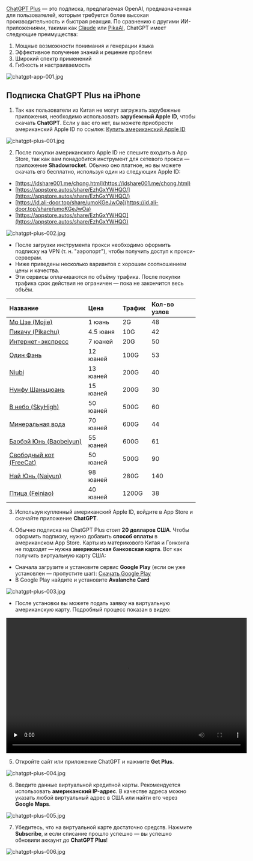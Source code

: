 [ChatGPT Plus](https://chatgpt.com) — это подписка, предлагаемая OpenAI, предназначенная для пользователей, которым требуется более высокая производительность и быстрая реакция. По сравнению с другими ИИ-приложениями, такими как [Claude](https://claude.ai/) или [PikaAI](https://pika.art/), ChatGPT имеет следующие преимущества:

1. Мощные возможности понимания и генерации языка
2. Эффективное получение знаний и решение проблем
3. Широкий спектр применений
4. Гибкость и настраиваемость

![chatgpt-app-001.jpg](https://chatgpt-apk.app/img/chatgpt-app-001.jpg)

## Подписка ChatGPT Plus на iPhone

1. Так как пользователи из Китая не могут загружать зарубежные приложения, необходимо использовать **зарубежный Apple ID**, чтобы скачать **ChatGPT**.
   Если у вас его нет, вы можете приобрести американский Apple ID по ссылке:
   [Купить американский Apple ID](https://appsir.shop/product/THPIpDr1RyVZ5w5l)

![chatgpt-plus-001.jpg](https://chatgpt-apk.app/img/chatgpt-plus-001.jpg)

2. После покупки американского Apple ID не спешите входить в App Store, так как вам понадобится инструмент для сетевого прокси — приложение **Shadowrocket**.
   Обычно оно платное, но вы можете скачать его бесплатно, используя один из следующих Apple ID:

* [https://idshare001.me/chong.html](https://idshare001.me/chong.html)
* [https://appstore.autos/share/EzhGxYWHQO/](https://appstore.autos/share/EzhGxYWHQO/)
* [https://id.ali-door.top/share/umoKGeJwOa](https://id.ali-door.top/share/umoKGeJwOa)
* [https://appstore.autos/share/EzhGxYWHQO](https://appstore.autos/share/EzhGxYWHQO)

![chatgpt-plus-002.jpg](https://chatgpt-apk.app/img/chatgpt-plus-002.jpg)

* После загрузки инструмента прокси необходимо оформить подписку на VPN (т. н. "аэропорт"), чтобы получить доступ к прокси-серверам.
* Ниже приведены несколько вариантов с хорошим соотношением цены и качества.
* Эти сервисы оплачиваются по объёму трафика. После покупки трафика срок действия не ограничен — пока не закончится весь объём.

| Название                                                                   | Цена     | Трафик | Кол-во узлов |
| :------------------------------------------------------------------------- | :------- | :----- | :----------- |
| [Мо Цзе (Mojie)](https://mojie.xn--yrs494l.com/register?aff=BpCuERz0)      | 1 юань   | 2G     | 48           |
| [Пикачу (Pikachu)](https://pkhub.net/#/register?code=A6O9EIj0)             | 4.5 юаня | 10G    | 42           |
| [Интернет-экспресс](https://快车.com?c=REZUOC)                               | 7 юаней  | 20G    | 50           |
| [Один Фэнь](https://xn--4gqx1hgtfdmt.com/#/register?code=Aqr3awfK)         | 12 юаней | 100G   | 53           |
| [Niubi](https://6.66jc.top/#/login?code=sT9kLfc6)                          | 13 юаней | 200G   | 40           |
| [Нунфу Шаньцюань](https://www.nfsq.us/#/register?code=RaUmorb2)            | 15 юаней | 200G   | 30           |
| [В небо (SkyHigh)](https://cpdd.one/?r=106143)                             | 50 юаней | 500G   | 60           |
| [Минеральная вода](https://a9.600mlt.cc/#/register?code=pSnvLvyA)          | 70 юаней | 600G   | 44           |
| [Баобэй Юнь (Baobeiyun)](https://web1.bby011.com/#/register?code=8xTTMr2f) | 55 юаней | 600G   | 61           |
| [Свободный кот (FreeCat)](https://us.freecat.cc/register?code=czdF7PXY)    | 50 юаней | 500G   | 90           |
| [Най Юнь (Naiyun)](https://www.v2ny.me?path=register&code=05XjPGu5)        | 98 юаней | 280G   | 140          |
| [Птица (Feiniao)](https://feiniaoyun.xyz/#/register?code=GpIqYOb5)         | 40 юаней | 1200G  | 38           |

3. Используя купленный американский Apple ID, войдите в App Store и скачайте приложение **ChatGPT**.

4. Обычно подписка на ChatGPT Plus стоит **20 долларов США**.
   Чтобы оформить подписку, нужно добавить **способ оплаты** в американском App Store.
   Карты из материкового Китая и Гонконга не подходят — нужна **американская банковская карта**.
   Вот как получить виртуальную карту США:

* Сначала загрузите и установите сервис **Google Play** (если он уже установлен — пропустите шаг):
  [Скачать Google Play](https://pan1.mene.lol/s/XQDU0?path=%2F)
* В Google Play найдите и установите **Avalanche Card**

![chatgpt-plus-003.jpg](https://chatgpt-apk.app/img/chatgpt-plus-003.jpg)

* После установки вы можете подать заявку на виртуальную американскую карту. Подробный процесс показан в видео:

<video width="640" height="360" controls preload="none">
    <source src="https://mp4.flclash.xyz/雪崩卡.mp4" type="video/mp4">
    Ваш браузер не поддерживает HTML5 видео.
</video>

5. Откройте сайт или приложение ChatGPT и нажмите **Get Plus**.

![chatgpt-plus-004.jpg](https://chatgpt-apk.app/img/chatgpt-plus-004.jpg)

6. Введите данные виртуальной кредитной карты.
   Рекомендуется использовать **американский IP-адрес**.
   В качестве адреса можно указать любой виртуальный адрес в США или найти его через **Google Maps**.

![chatgpt-plus-005.jpg](https://chatgpt-apk.app/img/chatgpt-plus-005.jpg)

7. Убедитесь, что на виртуальной карте достаточно средств.
   Нажмите **Subscribe**, и если списание прошло успешно — вы успешно обновили аккаунт до **ChatGPT Plus**!

![chatgpt-plus-006.jpg](https://chatgpt-apk.app/img/chatgpt-plus-006.jpg)
